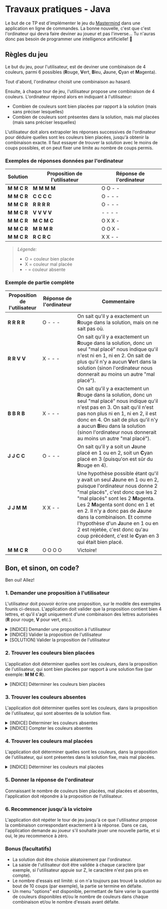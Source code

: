 # Travaux pratiques - Java

Le but de ce TP est d'implémenter le jeu du [Mastermind](https://fr.wikipedia.org/wiki/Mastermind) dans une application en ligne de commandes. La bonne nouvelle, c'est que c'est l'ordinateur qui devra faire deviner au joueur et pas l'inverse... Tu n'auras donc pas besoin de programmer une intelligence artificielle! 🥳

## Règles du jeu

Le but du jeu, pour l'utilisateur, est de deviner une combinaison de 4 couleurs, parmi 6 possibles (**R**ouge, **V**ert, **B**leu, **J**aune, **C**yan et **M**agenta).

Tout d'abord, l'ordinateur choisit une combinaison au hasard.

Ensuite, à chaque tour de jeu, l'utilisateur propose une combinaison de 4 couleurs. L'ordinateur répond alors en indiquant à l'utilisateur:

- Combien de couleurs sont bien placées par rapport à la solution (mais sans préciser lesquelles)
- Combien de couleurs sont présentes dans la solution, mais mal placées (mais sans préciser lesquelles)

L'utilisateur doit alors extrapoler les réponses successives de l'ordinateur pour déduire quelles sont les couleurs bien placées, jusqu'à obtenir la combinaison exacte. Il faut essayer de trouver la solution avec le moins de coups possibles, et on peut fixer une limite au nombre de coups permis.

### Exemples de réponses données par l'ordinateur

| Solution | Proposition de l'utilisateur | Réponse de l'ordinateur |
| --- | --- | --- |
| **M M C R** | **M M M M** | O O - - |
| **M M C R** | **C C C C** | O - - - |
| **M M C R** | **R R R R** | O - - - |
| **M M C R** | **V V V V** | - - - - |
| **M M C R** | **M C M C** | O X X - |
| **M M C R** | **M R M R** | O O X - |
| **M M C R** | **R C R C** | X X - - |

> _Légende:_
> - O = couleur bien placée
> - X = couleur mal placée
> - \- = couleur absente

### Exemple de partie complète

| Proposition de l'utilisateur | Réponse de l'ordinateur | Commentaire |
| --- | --- | --- |
| **R R R R** | O - - - | On sait qu'il y a exactement un **R**ouge dans la solution, mais on ne sait pas où. |
| **R R V V** | X - - - | On sait qu'il y a exactement un **R**ouge dans la solution, donc un seul "mal placé" nous indique qu'il n'est ni en 1, ni en 2. On sait de plus qu'il n'y a aucun **V**ert dans la solution (sinon l'ordinateur nous donnerait au moins un autre "mal placé"). |
| **B B R B** | X - - - | On sait qu'il y a exactement un **R**ouge dans la solution, donc un seul "mal placé" nous indique qu'il n'est pas en 3. On sait qu'il n'est pas non plus ni en 1, ni en 2, il est donc en 4. On sait de plus qu'il n'y a aucun **B**leu dans la solution (sinon l'ordinateur nous donnerait au moins un autre "mal placé"). |
| **J J C C** | O - - - | On sait qu'il y a soit un **J**aune placé en 1 ou en 2, soit un **C**yan placé en 3 (puisqu'on est sûr du **R**ouge en 4). |
| **J J M M** | X X - - | Une hypothèse possible étant qu'il y avait un seul **J**aune en 1 ou en 2, puisque l'ordinateur nous donne 2 "mal placés", c'est donc que les 2 "mal placés" sont les 2 **M**agenta. Les 2 **M**agenta sont donc en 1 et en 2. Il n'y a donc pas de **J**aune dans la combinaison. Et comme l'hypothèse d'un **J**aune en 1 ou en 2 est rejetée, c'est donc qu'au coup précédent, c'est le **C**yan en 3 qui était bien placé. |
| **M M C R** | O O O O | Victoire! |

## Bon, et sinon, on code?

Ben oui! Allez!

### 1. Demander une proposition à l'utilisateur

L'utilisateur doit pouvoir écrire une proposition, sur le modèle des exemples founis ci-dessus. L'application doit valider que la proposition contient bien 4 lettres, et qu'il s'agit uniquement d'une combinaison des lettres autorisées (**R** pour rouge, **V** pour vert, etc.).

<details>
  <summary>[INDICE] Demander une proposition à l'utilisateur</summary>

  [Utilisation de la classe Scanner](https://koor.fr/Java/Tutorial/java_regular_expression_scanner.wp)
</details>

<details>
  <summary>[INDICE] Valider la proposition de l'utilisateur</summary>

  [Utilisation de l'API Regex](https://cyberzoide.developpez.com/tutoriels/java/regex/)
</details>

<details>
  <summary>[SOLUTION] Valider la proposition de l'utilisateur</summary>

  `^[RVBJCM]{4}$`
</details>

### 2. Trouver les couleurs bien placées

L'application doit déterminer quelles sont les couleurs, dans la proposition de l'utilisateur, qui sont bien placées par rapport à une solution fixe (par exemple: **M M C R**).

<details>
  <summary>[INDICE] Déterminer les couleurs bien placées</summary>

  Puisque l'ordinateur répond uniquement par un nombre de couleurs bien placées, il suffit de les compter.
</details>

### 3. Trouver les couleurs absentes

L'application doit déterminer quelles sont les couleurs, dans la proposition de l'utilisateur, qui sont absentes de la solution fixe.

<details>
  <summary>[INDICE] Déterminer les couleurs absentes</summary>

  Puisque l'ordinateur répond uniquement par un nombre de couleurs absentes, il suffit de les compter.
</details>

<details>
  <summary>[INDICE] Compter les couleurs absentes</summary>

  Attention: une couleur est considérée comme "absente" s'il n'y a pas suffisamment d'exemplaires de celle-ci dans la solution. Par exemple, si la solution est **R V B C**, la proposition **V V R R** doit répondre par un bien placé (un **V**ert), un mal placé (un **R**ouge), et deux absents (car il n'y a qu'un seul **V**ert et qu'un seul **R**ouge dans la solution).
</details>

### 4. Trouver les couleurs mal placées

L'application doit déterminer quelles sont les couleurs, dans la proposition de l'utilisateur, qui sont présentes dans la solution fixe, mais mal placées.

<details>
  <summary>[INDICE] Déterminer les couleurs mal placées</summary>

  Toutes les couleurs qui ne sont ni bien placées, ni absentes, sont donc mal placées.
</details>

### 5. Donner la réponse de l'ordinateur

Connaissant le nombre de couleurs bien placées, mal placées et absentes, l'application doit répondre à la proposition de l'utilisateur.

### 6. Recommencer jusqu'à la victoire

L'application doit répéter le tour de jeu jusqu'à ce que l'utilisateur propose la combinaison correspondant exactement à la réponse. Dans ce cas, l'application demande au joueur s'il souhaite jouer une nouvelle partie, et si oui, le jeu recommence à zéro.

### Bonus (facultatifs)

- La solution doit être choisie aléatoirement par l'ordinateur.
- La saisie de l'utilisateur doit être validée à chaque caractère (par exemple, si l'utilisateur appuie sur Z, le caractère n'est pas pris en compte).
- Le nombre d'essais est limité: si on n'a toujours pas trouvé la solution au bout de 10 coups (par exemple), la partie se termine en défaite.
- Un menu "options" est disponible, permettant de faire varier la quantité de couleurs disponibles et/ou le nombre de couleurs dans chaque combinaison et/ou le nombre d'essais avant défaite.
